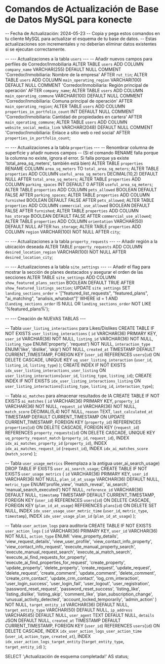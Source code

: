 
# Comandos de Actualización de Base de Datos MySQL para konecte

-- Fecha de Actualización: 2024-05-23
-- Copia y pega estos comandos en tu cliente MySQL para actualizar el esquema de tu base de datos.
-- Estas actualizaciones son incrementales y no deberían eliminar datos existentes si se ejecutan correctamente.

-- --- Actualizaciones a la tabla `users` ---
-- Añadir nuevos campos para perfiles de Corredor/Inmobiliaria
ALTER TABLE `users` ADD COLUMN `company_name` VARCHAR(255) DEFAULT NULL COMMENT 'Corredor/Inmobiliaria: Nombre de la empresa' AFTER `rut_tin`;
ALTER TABLE `users` ADD COLUMN `main_operating_region` VARCHAR(100) DEFAULT NULL COMMENT 'Corredor/Inmobiliaria: Región principal de operación' AFTER `company_name`;
ALTER TABLE `users` ADD COLUMN `main_operating_commune` VARCHAR(100) DEFAULT NULL COMMENT 'Corredor/Inmobiliaria: Comuna principal de operación' AFTER `main_operating_region`;
ALTER TABLE `users` ADD COLUMN `properties_in_portfolio_count` INT DEFAULT NULL COMMENT 'Corredor/Inmobiliaria: Cantidad de propiedades en cartera' AFTER `main_operating_commune`;
ALTER TABLE `users` ADD COLUMN `website_social_media_link` VARCHAR(2048) DEFAULT NULL COMMENT 'Corredor/Inmobiliaria: Enlace a sitio web o red social' AFTER `properties_in_portfolio_count`;

-- --- Actualizaciones a la tabla `properties` ---
-- Renombrar columna de superficie y añadir nuevos campos
-- (Si el comando RENAME falla porque la columna no existe, ignora el error. Si falla porque ya existe 'total_area_sq_meters', también está bien)
ALTER TABLE `properties` RENAME COLUMN `area_sq_meters` TO `total_area_sq_meters`;
ALTER TABLE `properties` ADD COLUMN `useful_area_sq_meters` DECIMAL(10,2) DEFAULT NULL AFTER `total_area_sq_meters`;
ALTER TABLE `properties` ADD COLUMN `parking_spaces` INT DEFAULT 0 AFTER `useful_area_sq_meters`;
ALTER TABLE `properties` ADD COLUMN `pets_allowed` BOOLEAN DEFAULT FALSE AFTER `parking_spaces`;
ALTER TABLE `properties` ADD COLUMN `furnished` BOOLEAN DEFAULT FALSE AFTER `pets_allowed`;
ALTER TABLE `properties` ADD COLUMN `commercial_use_allowed` BOOLEAN DEFAULT FALSE AFTER `furnished`;
ALTER TABLE `properties` ADD COLUMN `has_storage` BOOLEAN DEFAULT FALSE AFTER `commercial_use_allowed`;
ALTER TABLE `properties` ADD COLUMN `orientation` VARCHAR(50) DEFAULT NULL AFTER `has_storage`;
ALTER TABLE `properties` ADD COLUMN `region` VARCHAR(100) NOT NULL AFTER `city`;

-- --- Actualizaciones a la tabla `property_requests` ---
-- Añadir región a la ubicación deseada
ALTER TABLE `property_requests` ADD COLUMN `desired_location_region` VARCHAR(100) NOT NULL AFTER `desired_location_city`;

-- --- Actualizaciones a la tabla `site_settings` ---
-- Añadir el flag para mostrar la sección de planes destacados y asegurar el orden de las secciones
ALTER TABLE `site_settings` ADD COLUMN `show_featured_plans_section` BOOLEAN DEFAULT TRUE AFTER `show_featured_listings_section`;
UPDATE `site_settings` SET `landing_sections_order` = '["featured_list_requests", "featured_plans", "ai_matching", "analisis_whatsbot"]' WHERE id = 1 AND (`landing_sections_order` IS NULL OR `landing_sections_order` NOT LIKE '%featured_plans%');


-- --- Creación de NUEVAS TABLAS ---

-- Tabla `user_listing_interactions` para Likes/Dislikes
CREATE TABLE IF NOT EXISTS `user_listing_interactions` (
  `id` VARCHAR(36) PRIMARY KEY,
  `user_id` VARCHAR(36) NOT NULL,
  `listing_id` VARCHAR(36) NOT NULL,
  `listing_type` ENUM('property', 'request') NOT NULL,
  `interaction_type` ENUM('like', 'dislike', 'skip') NOT NULL,
  `created_at` TIMESTAMP DEFAULT CURRENT_TIMESTAMP,
  FOREIGN KEY (`user_id`) REFERENCES `users`(`id`) ON DELETE CASCADE,
  UNIQUE KEY `uq_user_listing_interaction` (`user_id`, `listing_id`, `listing_type`)
);
CREATE INDEX IF NOT EXISTS `idx_user_listing_interactions_user_listing` ON `user_listing_interactions`(`user_id`, `listing_type`, `listing_id`);
CREATE INDEX IF NOT EXISTS `idx_user_listing_interactions_listing` ON `user_listing_interactions`(`listing_type`, `listing_id`, `interaction_type`);


-- Tabla `ai_matches` para almacenar resultados de IA
CREATE TABLE IF NOT EXISTS `ai_matches` (
    `id` VARCHAR(36) PRIMARY KEY,
    `property_id` VARCHAR(36) NOT NULL,
    `request_id` VARCHAR(36) NOT NULL,
    `match_score` DECIMAL(5,4) NOT NULL,
    `reason` TEXT,
    `last_calculated_at` TIMESTAMP DEFAULT CURRENT_TIMESTAMP ON UPDATE CURRENT_TIMESTAMP,
    FOREIGN KEY (`property_id`) REFERENCES `properties`(`id`) ON DELETE CASCADE,
    FOREIGN KEY (`request_id`) REFERENCES `property_requests`(`id`) ON DELETE CASCADE,
    UNIQUE KEY `uq_property_request_match` (`property_id`, `request_id`),
    INDEX `idx_ai_matches_property_id` (`property_id`),
    INDEX `idx_ai_matches_request_id` (`request_id`),
    INDEX `idx_ai_matches_score` (`match_score`)
);


-- Tabla `user_usage_metrics` (Reemplaza a la antigua user_ai_search_usage)
DROP TABLE IF EXISTS `user_ai_search_usage`;
CREATE TABLE IF NOT EXISTS `user_usage_metrics` (
    `id` VARCHAR(36) PRIMARY KEY,
    `user_id` VARCHAR(36) NOT NULL,
    `plan_id_at_usage` VARCHAR(36) DEFAULT NULL,
    `metric_type` ENUM('profile_view', 'match_reveal', 'ai_search', 'manual_search_executed') NOT NULL,
    `reference_id` VARCHAR(36) DEFAULT NULL,
    `timestamp` TIMESTAMP DEFAULT CURRENT_TIMESTAMP,
    FOREIGN KEY (`user_id`) REFERENCES `users`(`id`) ON DELETE CASCADE,
    FOREIGN KEY (`plan_id_at_usage`) REFERENCES `plans`(`id`) ON DELETE SET NULL,
    INDEX `idx_user_usage_user_metric_time` (`user_id`, `metric_type`, `timestamp`),
    INDEX `idx_user_usage_plan_id` (`plan_id_at_usage`)
);


-- Tabla `user_action_logs` para auditoría
CREATE TABLE IF NOT EXISTS `user_action_logs` (
    `id` VARCHAR(36) PRIMARY KEY,
    `user_id` VARCHAR(36) NOT NULL,
    `action_type` ENUM(
        'view_property_details', 'view_request_details', 'view_user_profile', 'view_contact_info_property', 'view_contact_info_request',
        'execute_manual_property_search', 'execute_manual_request_search', 'execute_ai_match_search', 'execute_ai_find_requests_for_property', 'execute_ai_find_properties_for_request',
        'create_property', 'update_property', 'delete_property', 'create_request', 'update_request', 'delete_request',
        'create_comment', 'update_comment', 'delete_comment', 'create_crm_contact', 'update_crm_contact', 'log_crm_interaction',
        'user_login_success', 'user_login_fail', 'user_logout', 'user_registration', 'password_reset_request', 'password_reset_success',
        'listing_like', 'listing_dislike', 'listing_skip', 'comment_like',
        'plan_subscription_change',
        'unusual_activity_detected', 'account_locked_temporarily', 'admin_action'
    ) NOT NULL,
    `target_entity_id` VARCHAR(36) DEFAULT NULL,
    `target_entity_type` VARCHAR(50) DEFAULT NULL,
    `ip_address` VARCHAR(45) DEFAULT NULL,
    `user_agent` TEXT DEFAULT NULL,
    `details` JSON DEFAULT NULL,
    `created_at` TIMESTAMP DEFAULT CURRENT_TIMESTAMP,
    FOREIGN KEY (`user_id`) REFERENCES `users`(`id`) ON DELETE CASCADE,
    INDEX `idx_user_action_logs_user_action_time` (`user_id`, `action_type`, `created_at`),
    INDEX `idx_user_action_logs_target_entity` (`target_entity_type`, `target_entity_id`)
);

SELECT '¡Actualización de esquema completada!' AS status;
